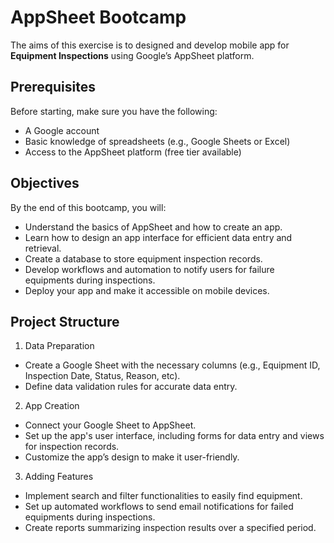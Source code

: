 # AppSheet Bootcamp

The aims of this exercise is to designed and develop mobile app for **Equipment Inspections** using Google’s AppSheet platform.

## Prerequisites
Before starting, make sure you have the following:
- A Google account
- Basic knowledge of spreadsheets (e.g., Google Sheets or Excel)
- Access to the AppSheet platform (free tier available)

## Objectives
By the end of this bootcamp, you will:

- Understand the basics of AppSheet and how to create an app.
- Learn how to design an app interface for efficient data entry and retrieval.
- Create a database to store equipment inspection records.
- Develop workflows and automation to notify users for failure equipments during inspections.
- Deploy your app and make it accessible on mobile devices.

## Project Structure

1. Data Preparation
- Create a Google Sheet with the necessary columns (e.g., Equipment ID, Inspection Date, Status, Reason, etc).
- Define data validation rules for accurate data entry.

2. App Creation
- Connect your Google Sheet to AppSheet.
- Set up the app's user interface, including forms for data entry and views for inspection records.
- Customize the app’s design to make it user-friendly.

3. Adding Features
- Implement search and filter functionalities to easily find equipment.
- Set up automated workflows to send email notifications for failed equipments during inspections.
- Create reports summarizing inspection results over a specified period.


